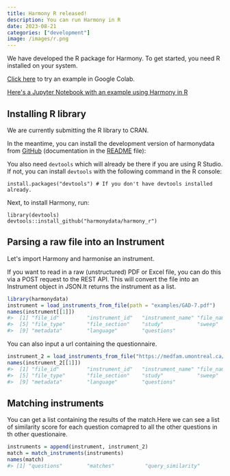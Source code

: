 ```yaml
---
title: Harmony R released!
description: You can run Harmony in R
date: 2023-08-21
categories: ["development"]
image: /images/r.png
---
```


We have developed the R package for Harmony. To get started, you need R installed on your system.

[Click here](https://colab.research.google.com/github/harmonydata/experiments/blob/main/Harmony_R_example.ipynb) to try an example in Google Colab.

[Here's a Jupyter Notebook with an example using Harmony in R](https://github.com/harmonydata/experiments/blob/main/Harmony_R_example.ipynb)

## Installing R library

We are currently submitting the R library to CRAN.

In the meantime, you can install the development version of harmonydata from
[GitHub](https://github.com/harmonydata/harmony_r) (documentation in the [README](https://github.com/harmonydata/harmony_r/edit/master/README.md) file):

You also need `devtools` which will already be there if you are using R Studio. If not, you can install `devtools` with the following command in the R console:

```
install.packages("devtools") # If you don't have devtools installed already.
```

Next, to install Harmony, run:

```
library(devtools)
devtools::install_github("harmonydata/harmony_r")
```

## Parsing a raw file into an Instrument

Let's import Harmony and harmonise an instrument.

If you want to read in a raw (unstructured) PDF or Excel file, you can
do this via a POST request to the REST API. This will convert the file
into an Instrument object in JSON.It returns the instrument as a list.

``` r
library(harmonydata)
instrument = load_instruments_from_file(path = "examples/GAD-7.pdf")
names(instrument[[1]])
#>  [1] "file_id"         "instrument_id"   "instrument_name" "file_name"      
#>  [5] "file_type"       "file_section"    "study"           "sweep"          
#>  [9] "metadata"        "language"        "questions"
```

You can also input a url containing the questionnaire.

``` r
instrument_2 = load_instruments_from_file("https://medfam.umontreal.ca/wp-content/uploads/sites/16/GAD-7-fran%C3%A7ais.pdf") 
names(instrument_2[[1]])
#>  [1] "file_id"         "instrument_id"   "instrument_name" "file_name"      
#>  [5] "file_type"       "file_section"    "study"           "sweep"          
#>  [9] "metadata"        "language"        "questions"
```

## Matching instruments

You can get a list containing the results of the match.Here we can see a
list of similarity score for each question comapred to all the other
questions in th other questionaire.

``` r
instruments = append(instrument, instrument_2)
match = match_instruments(instruments)
names(match)
#> [1] "questions"        "matches"          "query_similarity"
```
